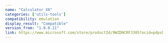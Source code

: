 ```yaml
---
name: "Calculator X8"
categories: ['utils-tools']
compatibility: emulation
display_result: "Compatible"
version_from: "1.8.0.11"
link: https://www.microsoft.com/store/productId/9WZDNCRFJ305?ocid=pdpshare
---
```


